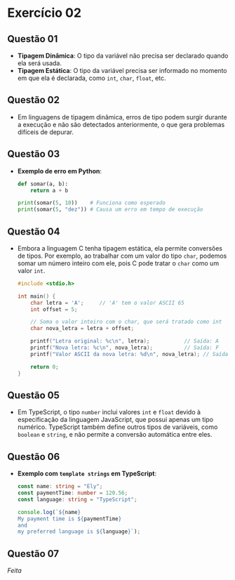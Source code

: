 # Exercício 02

## Questão 01
- **Tipagem Dinâmica**: O tipo da variável não precisa ser declarado quando ela será usada.
- **Tipagem Estática**: O tipo da variável precisa ser informado no momento em que ela é declarada, como `int`, `char`, `float`, etc.

## Questão 02
- Em linguagens de tipagem dinâmica, erros de tipo podem surgir durante a execução e não são detectados anteriormente, o que gera problemas difíceis de depurar.

## Questão 03
- **Exemplo de erro em Python**:
    ```python
    def somar(a, b):
        return a + b

    print(somar(5, 10))    # Funciona como esperado
    print(somar(5, "dez")) # Causa um erro em tempo de execução
    ```

## Questão 04
- Embora a linguagem C tenha tipagem estática, ela permite conversões de tipos. Por exemplo, ao trabalhar com um valor do tipo `char`, podemos somar um número inteiro com ele, pois C pode tratar o `char` como um valor `int`.

    ```c
    #include <stdio.h>

    int main() {
        char letra = 'A';     // 'A' tem o valor ASCII 65
        int offset = 5;

        // Soma o valor inteiro com o char, que será tratado como int
        char nova_letra = letra + offset; 

        printf("Letra original: %c\n", letra);           // Saída: A
        printf("Nova letra: %c\n", nova_letra);          // Saída: F
        printf("Valor ASCII da nova letra: %d\n", nova_letra); // Saída: 70

        return 0;
    }
    ```

## Questão 05
- Em TypeScript, o tipo `number` inclui valores `int` e `float` devido à especificação da linguagem JavaScript, que possui apenas um tipo numérico. TypeScript também define outros tipos de variáveis, como `boolean` e `string`, e não permite a conversão automática entre eles.

## Questão 06
- **Exemplo com `template strings` em TypeScript**:
    ```typescript
    const name: string = "Ely";
    const paymentTime: number = 120.56;
    const language: string = "TypeScript";

    console.log(`${name}
    My payment time is ${paymentTime}
    and
    my preferred language is ${language}`);
    ```

## Questão 07
*Feita*

